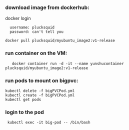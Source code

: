 
### download image from dockerhub:
  docker login
  ```
    username: plucksquid
    password: can't tell you
  ```
  ```
  docker pull plucksquid/myubuntu_image2:v1-release
  ```

### run container on the VM: 
```
   docker container run -d -it --name yunshucontainer plucksquid/myubuntu_image2:v1-release
```

### run pods to mount on bigpvc:

  ```
  kubectl delete -f bigPVCPod.yml
  kubectl create -f bigPVCPod.yml
  kubectl get pods
  ```
  
### login to the pod
  ```
   kubectl exec -it big-pod -- /bin/bash
  ```
